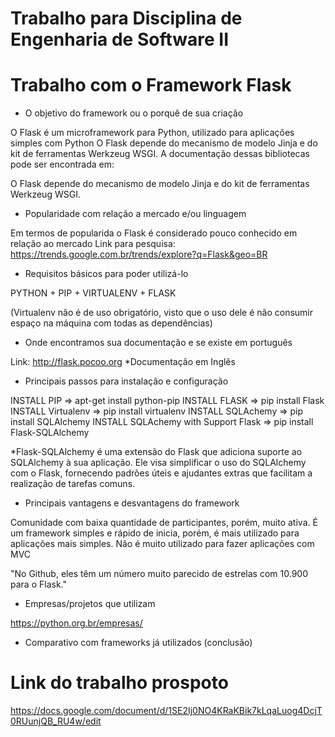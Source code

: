 # Trabalho para Disciplina de Engenharia de Software II

# Trabalho com o Framework Flask

* O objetivo do framework ou o porquê de sua criação

O Flask é um microframework para Python, utilizado para aplicações simples com Python
O Flask depende do mecanismo de modelo Jinja e do kit de ferramentas Werkzeug WSGI. A documentação dessas bibliotecas pode ser encontrada em:

O Flask depende do mecanismo de modelo Jinja e do kit de ferramentas Werkzeug WSGI.


* Popularidade com relação a mercado e/ou linguagem

Em termos de popularida o Flask é considerado pouco conhecido em relação ao mercado
Link para pesquisa: https://trends.google.com.br/trends/explore?q=Flask&geo=BR


* Requisitos básicos para poder utilizá-lo

PYTHON + PIP + VIRTUALENV + FLASK

(Virtualenv não é de uso obrigatório, visto que o uso dele é não consumir espaço na máquina
com todas as dependências)

* Onde encontramos sua documentação e se existe em português

Link: http://flask.pocoo.org
*Documentação em Inglês 

* Principais passos para instalação e configuração

INSTALL PIP => apt-get install python-pip
INSTALL FLASK => pip install Flask
INSTALL Virtualenv => pip install virtualenv
INSTALL SQLAchemy => pip install SQLAlchemy
INSTALL SQLAchemy with Support Flask => pip install Flask-SQLAlchemy

*Flask-SQLAlchemy é uma extensão do Flask que adiciona suporte ao SQLAlchemy à sua aplicação. 
Ele visa simplificar o uso do SQLAlchemy com o Flask, fornecendo padrões úteis e
ajudantes extras que facilitam a realização de tarefas comuns.


* Principais vantagens e desvantagens do framework

Comunidade com baixa quantidade de participantes, porém, muito ativa.
É um framework simples e rápido de inicia, porém, é mais utilizado para aplicações
mais simples.
Não é muito utilizado para fazer aplicações com MVC

"No Github, eles têm um número muito parecido de estrelas com 10.900 para o Flask."

* Empresas/projetos que utilizam

https://python.org.br/empresas/

* Comparativo com frameworks já utilizados (conclusão)




# Link do trabalho prospoto
https://docs.google.com/document/d/1SE2Ij0NO4KRaKBik7kLqaLuog4DcjT0RUunjQB_RU4w/edit

